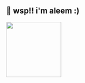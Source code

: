 ## 👋 wsp!! i'm aleem :)

<a href="https://readme-stats.aleemrehmtulla.com/api?username=aleemrehmtulla&show_icons=true&theme=transparent">
  <img height=150 src="https://readme-stats.aleemrehmtulla.com/api?username=aleemrehmtulla&show_icons=true&theme=transparent" />
</a>


